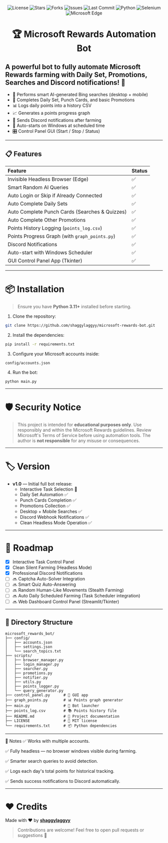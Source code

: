 <p align="center">
  <img src="https://img.shields.io/github/license/shaggylaggyy/microsoft-rewards-bot?color=brightgreen&style=for-the-badge" alt="License">
  <img src="https://img.shields.io/github/stars/shaggylaggyy/microsoft-rewards-bot?color=yellow&style=for-the-badge" alt="Stars">
  <img src="https://img.shields.io/github/forks/shaggylaggyy/microsoft-rewards-bot?color=blue&style=for-the-badge" alt="Forks">
  <img src="https://img.shields.io/github/issues/shaggylaggyy/microsoft-rewards-bot?color=red&style=for-the-badge" alt="Issues">
  <img src="https://img.shields.io/github/last-commit/shaggylaggyy/microsoft-rewards-bot?color=purple&style=for-the-badge" alt="Last Commit">
  <img src="https://img.shields.io/badge/Python-3.11%2B-blue?style=for-the-badge&logo=python" alt="Python">
  <img src="https://img.shields.io/badge/Made%20With-Selenium-brightgreen?style=for-the-badge&logo=selenium" alt="Selenium">
  <img src="https://img.shields.io/badge/Edge-Automation-blue?style=for-the-badge&logo=microsoftedge" alt="Microsoft Edge">
</p>

<h1 align="center">🏆 Microsoft Rewards Automation Bot</h1>


## A powerful bot to fully automate Microsoft Rewards farming with Daily Set, Promotions, Searches and Discord notifications! 🚀

- 🔎 Performs smart AI-generated Bing searches (desktop + mobile)
- 🎯 Completes Daily Set, Punch Cards, and basic Promotions
- 📊 Logs daily points into a history CSV
- 📈 Generates a points progress graph
- 📩 Sends Discord notifications after farming
- 🚀 Auto-starts on Windows at scheduled time
- 🎛️ Control Panel GUI (Start / Stop / Status)

---

## 📋 Features

| Feature | Status |
|:--------|:-------|
| Invisible Headless Browser (Edge) | ✅ |
| Smart Random AI Queries | ✅ |
| Auto Login or Skip if Already Connected | ✅ |
| Auto Complete Daily Sets | ✅ |
| Auto Complete Punch Cards (Searches & Quizzes) | ✅ |
| Auto Complete Other Promotions | ✅ |
| Points History Logging (`points_log.csv`) | ✅ |
| Points Progress Graph (with `graph_points.py`) | ✅ |
| Discord Notifications | ✅ |
| Auto-start with Windows Scheduler | ✅ |
| GUI Control Panel App (Tkinter) | ✅ |


---

# 📦 Installation

> Ensure you have **Python 3.11+** installed before starting.

1. Clone the repository:
```bash
git clone https://github.com/shaggylaggyy/microsoft-rewards-bot.git
```
2. Install the dependencies:
```bash
pip install -r requirements.txt
```
3. Configure your Microsoft accounts inside:
```bash
config/accounts.json
```
4. Run the bot:
```bash
python main.py
```

---

# 🛡️ Security Notice

> This project is intended for **educational purposes only**.
> Use responsibly and within the Microsoft Rewards guidelines.
> Review Microsoft's Terms of Service before using automation tools.
> The author is **not responsible** for any misuse or consequences.

---

# 🏷️ Version

- **v1.0** — Initial full bot release:
  - Interactive Task Selection 🏫
  - Daily Set Automation ✅
  - Punch Cards Completion ✅
  - Promotions Collection ✅
  - Desktop + Mobile Searches ✅
  - Discord Webhook Notifications ✅
  - Clean Headless Mode Operation ✅

---

# 🚀 Roadmap

- [x] Interactive Task Control Panel
- [x] Clean Silent Farming (Headless Mode)
- [x] Professional Discord Notifications
- [ ] 🔜 Captcha Auto-Solver Integration
- [ ] 🔜 Smart Quiz Auto-Answering
- [ ] 🔜 Random Human-Like Movements (Stealth Farming)
- [ ] 🔜 Auto Daily Scheduled Farming (Task Scheduler integration)
- [ ] 🔜 Web Dashboard Control Panel (Streamlit/Tkinter)

---

## 📁 Directory Structure

```
microsoft_rewards_bot/
├── config/
│   ├── accounts.json
│   ├── settings.json
│   └── search_topics.txt
├── scripts/
│   ├── browser_manager.py
│   ├── login_manager.py
│   ├── searcher.py
│   ├── promotions.py
│   ├── notifier.py
│   ├── utils.py
│   ├── points_logger.py
│   └── query_generator.py
├── control_panel.py      # 🧩 GUI app
├── graph_points.py       # 📊 Points graph generator
├── main.py               # 🧠 Bot launcher
├── points_log.csv        # 📚 Points history file
├── README.md             # 📝 Project documentation
├── LICENSE               # 📜 MIT license
└── requirements.txt      # 📦 Python dependencies
```

---

📄 Notes
✅ Works with multiple accounts.

✅ Fully headless — no browser windows visible during farming.

✅ Smarter search queries to avoid detection.

✅ Logs each day's total points for historical tracking.

✅ Sends success notifications to Discord automatically.

---

# ❤️ Credits

Made with ❤️ by [**shaggylaggyy**](https://github.com/shaggylaggyy)

> Contributions are welcome! Feel free to open pull requests or suggestions 💛
